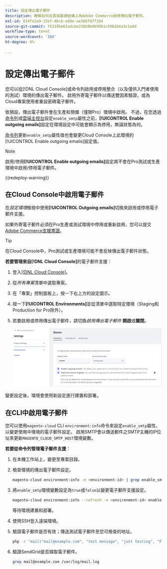 ```yaml
---
title: 設定傳出電子郵件
description: 瞭解如何在雲端基礎結構上為Adobe Commerce啟用傳出電子郵件。
exl-id: 814fe2a9-15bf-4bcb-a8de-ae288fd7f284
source-git-commit: 75318be63adcbe23bb8b6699b1c59b2b4a3c1a4d
workflow-type: tm+mt
source-wordcount: '384'
ht-degree: 0%

---
```


# 設定傳出電子郵件

您可以從[!DNL Cloud Console]或命令列啟用或停用整合（以及僅供入門者使用的測試）環境的傳出電子郵件。 啟用外寄電子郵件以傳送雙因素驗證，或為Cloud專案使用者重設密碼電子郵件。

依預設，傳出電子郵件會在生產和預備（僅限Pro）環境中啟用。 不過，在您透過[命令列](#enable-emails-in-the-cli)或[雲端主控台](outgoing-emails.md#enable-emails-in-the-cloud-console)設定`enable_smtp`屬性之前，**[!UICONTROL Enable outgoing emails]**&#x200B;設定在環境設定中可能會顯示為停用，無論狀態為何。

[命令列](#enable-emails-in-the-cli)更新`enable_smtp`屬性值也會變更Cloud Console上此環境的[!UICONTROL Enable outgoing emails]設定值。

>[!NOTE]
>
>啟用/停用&#x200B;**[!UICONTROL Enable outgoing emails]**&#x200B;設定將不會在Pro測試或生產環境中啟用/停用電子郵件。

{{redeploy-warning}}

## 在Cloud Console中啟用電子郵件

在&#x200B;_設定環境_&#x200B;檢視中使用&#x200B;**[!UICONTROL Outgoing emails]**&#x200B;切換來啟用或停用電子郵件支援。

如果外寄電子郵件必須在Pro生產或測試環境中停用或重新啟用，您可以提交[Adobe Commerce支援票證](https://experienceleague.adobe.com/en/docs/commerce-knowledge-base/kb/help-center-guide/magento-help-center-user-guide)。

>[!TIP]
>
>在Cloud Console中，Pro測試或生產環境可能不會反映傳出電子郵件狀態。

**若要管理來自[!DNL Cloud Console]**&#x200B;的電子郵件支援：

1. 登入[[!DNL Cloud Console]](https://console.adobecommerce.com)。
1. 從&#x200B;_所有專案_&#x200B;清單中選取專案。
1. 在「專案」控制面板上，按一下右上方的設定圖示。
1. 按一下&#x200B;**[!UICONTROL Environments]**&#x200B;並從清單中選取特定環境（Staging和Production for Pro除外）。
1. 若要啟用或停用傳出電子郵件，請切換&#x200B;_啟用傳出電子郵件_ **開啟**&#x200B;或&#x200B;**關閉**。

   ![啟用傳出電子郵件組態](../../assets/outgoing-emails.png)

變更設定後，環境會使用新設定進行建置和部署。

## 在CLI中啟用電子郵件

您可以使用`magento-cloud` CLI `environment:info`命令來設定`enable_smtp`屬性，以變更使用中環境的電子郵件設定。 啟用SMTP會以傳送郵件之SMTP主機的IP位址來更新`MAGENTO_CLOUD_SMTP_HOST`環境變數。

**若要從命令列管理電子郵件支援**：

1. 在本機工作站上，變更至專案目錄。

1. 檢查環境的傳出電子郵件設定。

   ```bash
   magento-cloud environment:info -e <environment-id> | grep enable_smtp
   ```

1. 將`enable_smtp`環境變數設定為`true`或`false`以變更電子郵件支援設定。

   ```bash
   magento-cloud environment:info --refresh -e <environment-id> enable_smtp true
   ```

   等待環境建置和部署。

1. 使用SSH登入遠端環境。

1. 驗證電子郵件是否有效；傳送測試電子郵件至您可檢查的地址。

   ```bash
   php -r 'mail("mail@example.com", "test message", "just testing", "From: tester@example.com");'
   ```

1. 驗證SendGrid是否擷取電子郵件。

   ```bash
   grep mail@example.com /var/log/mail.log
   ```
